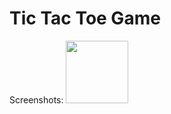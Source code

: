 # Tic Tac Toe Game
Screenshots:
<img src="https://github.com/iuriishamkin/COMP2160_TicTacToe/blob/master/screenshots/Screenshot_20151119-114025.png?" style="width:100px">


